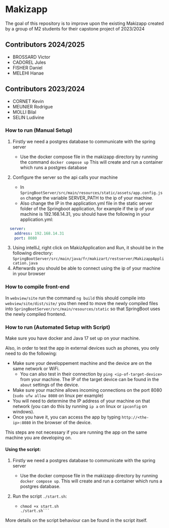 # Makizapp

The goal of this repository is to improve upon the existing Makizapp created by a group of M2 students for their capstone project of 2023/2024

## Contributors 2024/2025

- BROSSARD Victor
- CADOREL Jules
- FISHER Daniel
- MELEHI Hanae


## Contributors 2023/2024

- CORNET Kevin
- MEUNIER Rodrigue
- MOLLI Bilal
- SELIN Ludivine
 

### How to run (Manual Setup)

1. Firstly we need a postgres database to communicate with the spring server
   - Use the docker compose file in the makizapp directory by running the command
   ```docker compose up```
   This will create and run a container which runs a postgres database
   
2. Configure the server so the api calls your machine
   - In ```SpringBootServer/src/main/resources/static/assets/app.config.json```
    change the variable SERVER_PATH to the ip of your machine. 
   - Also change the IP in the application.yml file in the static server folder of the Springboot application,  for example if the ip of your machine is 
   192.168.14.31, you should have the following in your application.yml:
```yml
  server:
    address: 192.168.14.31
    port: 8080
  ```


3. Using intelliJ, right click on MakizApplication and Run, it should be in the following directory:
   ```SpringBootServer/src/main/java/fr/makizart/restserver/MakizappApplication.java```
4. Afterwards you should be able to connect using the ip of your machine in your browser

### How to compile front-end

In
     ```webview/site```
run the command 
    ```ng build```
this should compile into ```webview/site/dist/site/```
you then need to move the newly compiled files into 
```SpringBootServer/src/main/resources/static```
so that SpringBoot uses the newly compiled frontend.


### How to run (Automated Setup with Script)

Make sure you have docker and Java 17 set up on your machine.

Also, in order to test the app in external devices such as phones, you only need to do the following:
- Make sure your developpement machine and the device are on the same network or WiFi.
    - You can also test in their connection by `ping <ip-of-target-device>` from your machine. The IP of the target device can be found in the `about` settings of the device.
- Make sure your machine allows incoming connections on the port 8080 (`sudo ufw allow 8080` on linux per example)
- You will need to determine the IP address of your machine on that network (you can do this by running `ip a` on linux or `ipconfig` on windows).
- Once you have it, you can access the app by typing `http://<the-ip>:8080` in the browser of the device.

This steps are not necessary if you are running the app on the same machine you are developing on.

#### Using the script:

1. Firstly we need a postgres database to communicate with the spring server
    - Use the docker compose file in the makizapp directory by running `docker compose up`.
      This will create and run a container which runs a postgres database.

2. Run the script `./start.sh`:
    - ```shell
      chmod +x start.sh
      ./start.sh```
 More details on the script behaviour can be found in the script itself.

